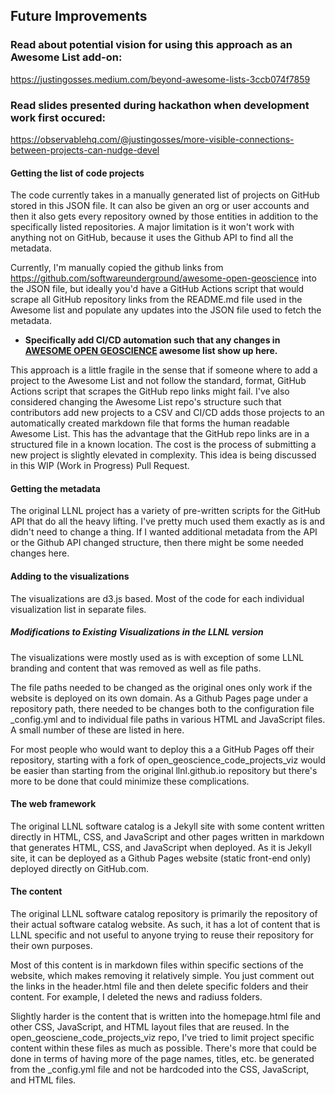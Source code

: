 ## Future Improvements

### Read about potential vision for using this approach as an Awesome List add-on:
https://justingosses.medium.com/beyond-awesome-lists-3ccb074f7859

### Read slides presented during hackathon when development work first occured:
https://observablehq.com/@justingosses/more-visible-connections-between-projects-can-nudge-devel

#### Getting the list of code projects

The code currently takes in a manually generated list of projects on GitHub stored in this JSON file. It can also be given an org or user accounts and then it also gets every repository owned by those entities in addition to the specifically listed repositories. A major limitation is it won't work with anything not on GitHub, because it uses the Github API to find all the metadata. 

Currently, I'm manually copied the github links from https://github.com/softwareunderground/awesome-open-geoscience into the JSON file, but ideally you'd have a GitHub Actions script that would scrape all GitHub repository links from the README.md file used in the Awesome list and populate any updates into the JSON file used to fetch the metadata. 

- <b>Specifically add CI/CD automation such that any changes in <a href="https://github.com/softwareunderground/awesome-open-geoscience">AWESOME OPEN GEOSCIENCE</a> awesome list show up here.</b> 

This approach is a little fragile in the sense that if someone where to add a project to the Awesome List and not follow the standard, format, GitHub Actions script that scrapes the GitHub repo links might fail. I've also considered changing the Awesome List repo's structure such that contributors add new projects to a CSV and CI/CD adds those projects to an automatically created markdown file that forms the human readable Awesome List. This has the advantage that the GitHub repo links are in a structured file in a known location. The cost is the process of submitting a new project is slightly elevated in complexity. This idea is being discussed in this WIP (Work in Progress) Pull Request. 

#### Getting the metadata

The original LLNL project has a variety of pre-written scripts for the GitHub API that do all the heavy lifting. I've pretty much used them exactly as is and didn't need to change a thing. If I wanted additional metadata from the API or the Github API changed structure, then there might be some needed changes here.

#### Adding to the visualizations
The visualizations are d3.js based. Most of the code for each individual visualization list in separate files.

##### Modifications to Existing Visualizations in the LLNL version
The visualizations were mostly used as is with exception of some LLNL branding and content that was removed as well as file paths. 

The file paths needed to be changed as the original ones only work if the website is deployed on its own domain. As a Github Pages page under a repository path, there needed to be changes both to the configuration file _config.yml and to individual file paths in various HTML and JavaScript files. A small number of these are listed in here. 

For most people who would want to deploy this a a GitHub Pages off their repository, starting with a fork of open_geoscience_code_projects_viz would be easier than starting from the original llnl.github.io repository but there's more to be done that could minimize these complications.

#### The web framework
The original LLNL software catalog is a Jekyll site with some content written directly in HTML, CSS, and JavaScript and other pages written in markdown that generates HTML, CSS, and JavaScript when deployed. As it is Jekyll site, it can be deployed as a Github Pages website (static front-end only) deployed directly on GitHub.com.

#### The content
The original LLNL software catalog repository is primarily the repository of their actual software catalog website. As such, it has a lot of content that is LLNL specific and not useful to anyone trying to reuse their repository for their own purposes.

Most of this content is in markdown files within specific sections of the website, which makes removing it relatively simple. You just comment out the links in the header.html file and then delete specific folders and their content. For example, I deleted the news and radiuss folders. 

Slightly harder is the content that is written into the homepage.html file and other CSS, JavaScript, and HTML layout files that are reused. In the open_geosciene_code_projects_viz repo, I've tried to limit project specific content within these files as much as possible. There's more that could be done in terms of having more of the page names, titles, etc. be generated from the _config.yml file and not be hardcoded into the CSS, JavaScript, and HTML files.
